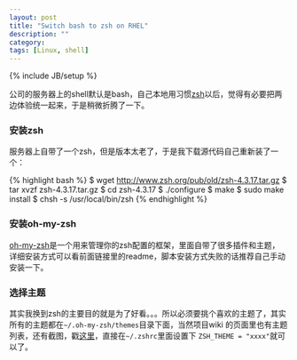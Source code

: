 ```yaml
---
layout: post
title: "Switch bash to zsh on RHEL"
description: ""
category: 
tags: [Linux, shell]
---
```

{% include JB/setup %}

公司的服务器上的shell默认是bash，自己本地用习惯[zsh](http://www.zsh.org/)以后，觉得有必要把两边体验统一起来，于是稍微折腾了一下。

### 安装zsh

服务器上自带了一个zsh，但是版本太老了，于是我下载源代码自己重新装了一个：

{% highlight bash %}
$ wget http://www.zsh.org/pub/old/zsh-4.3.17.tar.gz
$ tar xvzf zsh-4.3.17.tar.gz
$ cd zsh-4.3.17
$ ./configure
$ make
$ sudo make install
$ chsh -s /usr/local/bin/zsh
{% endhighlight %}

### 安装oh-my-zsh

[oh-my-zsh](https://github.com/robbyrussell/oh-my-zsh)是一个用来管理你的zsh配置的框架，里面自带了很多插件和主题，
详细安装方式可以看前面链接里的readme，脚本安装方式失败的话推荐自己手动安装一下。

### 选择主题

其实我换到zsh的主要目的就是为了好看。。。所以必须要挑个喜欢的主题了，其实所有的主题都在`~/.oh-my-zsh/themes`目录下面，当然项目wiki
的页面里也有主题列表，还有截图，戳[这里](https://github.com/robbyrussell/oh-my-zsh/wiki/themes)，直接在`~/.zshrc`里面设置下
`ZSH_THEME = "xxxx"`就可以了。

